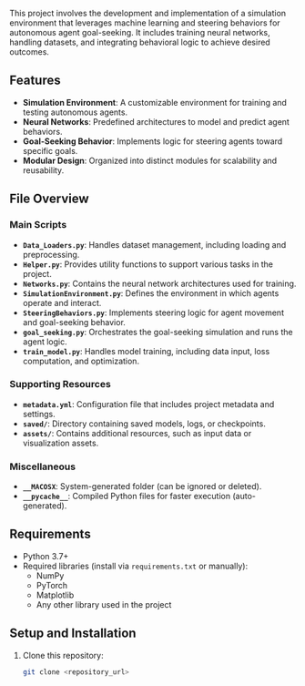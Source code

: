 This project involves the development and implementation of a simulation environment that leverages machine learning and steering behaviors for autonomous agent goal-seeking. It includes training neural networks, handling datasets, and integrating behavioral logic to achieve desired outcomes.

## Features

- **Simulation Environment**: A customizable environment for training and testing autonomous agents.
- **Neural Networks**: Predefined architectures to model and predict agent behaviors.
- **Goal-Seeking Behavior**: Implements logic for steering agents toward specific goals.
- **Modular Design**: Organized into distinct modules for scalability and reusability.

## File Overview

### Main Scripts

- **`Data_Loaders.py`**: Handles dataset management, including loading and preprocessing.
- **`Helper.py`**: Provides utility functions to support various tasks in the project.
- **`Networks.py`**: Contains the neural network architectures used for training.
- **`SimulationEnvironment.py`**: Defines the environment in which agents operate and interact.
- **`SteeringBehaviors.py`**: Implements steering logic for agent movement and goal-seeking behavior.
- **`goal_seeking.py`**: Orchestrates the goal-seeking simulation and runs the agent logic.
- **`train_model.py`**: Handles model training, including data input, loss computation, and optimization.

### Supporting Resources

- **`metadata.yml`**: Configuration file that includes project metadata and settings.
- **`saved/`**: Directory containing saved models, logs, or checkpoints.
- **`assets/`**: Contains additional resources, such as input data or visualization assets.

### Miscellaneous

- **`__MACOSX`**: System-generated folder (can be ignored or deleted).
- **`__pycache__`**: Compiled Python files for faster execution (auto-generated).

## Requirements

- Python 3.7+
- Required libraries (install via `requirements.txt` or manually):
  - NumPy
  - PyTorch
  - Matplotlib
  - Any other library used in the project

## Setup and Installation

1. Clone this repository:
   ```bash
   git clone <repository_url>
